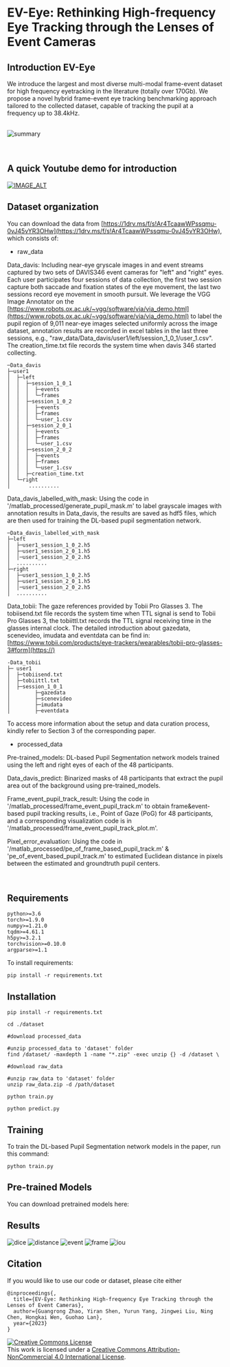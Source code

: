 # EV-Eye: Rethinking High-frequency Eye Tracking through the Lenses of Event Cameras

## Introduction EV-Eye
We introduce the largest and most diverse multi-modal frame-event dataset for high frequency eyetracking in the literature (totally over 170Gb). 
We propose a novel hybrid frame-event eye tracking benchmarking approach tailored to the collected dataset, capable of tracking the pupil at a frequency up to 38.4kHz. 
<br/>
<br/>

![summary](pictures/main.jpg)

<br/>

## A quick Youtube demo for introduction
[![IMAGE_ALT](pictures/EV.png)](https://youtu.be/Yi03mFAyslU)


## Dataset organization

You can download the data from [https://1drv.ms/f/s!Ar4TcaawWPssqmu-0vJ45vYR3OHw](https://1drv.ms/f/s!Ar4TcaawWPssqmu-0vJ45vYR3OHw), which consists of:

- raw_data 

Data_davis: Including near-eye gryscale images in and event streams captured by two sets of DAVIS346 event cameras for "left" and "right" eyes.
Each user participates four sessions of data collection, the first two session capture both saccade and fixation states of the eye movement, the last two sessions record eye movement in smooth pursuit. 
We leverage the VGG Image Annotator on the [https://www.robots.ox.ac.uk/~vgg/software/via/via_demo.html](https://www.robots.ox.ac.uk/~vgg/software/via/via_demo.html) to label the pupil region of 9,011 near-eye images selected uniformly across the image dataset, annotation results are recorded in excel tables in the last three sessions, e.g., "raw_data/Data_davis/user1/left/session_1_0_1/user_1.csv". The creation_time.txt file records the system time when davis 346 started collecting.
  ```
  ─Data_davis
  ├─user1
  │  ├─left
  │  │  ├─session_1_0_1
  │  │  │  ├─events
  │  │  │  └─frames
  │  │  ├─session_1_0_2
  │  │  │  ├─events
  │  │  │  ├─frames
  │  │  │  └─user_1.csv
  │  │  ├─session_2_0_1
  │  │  │  ├─events
  │  │  │  ├─frames
  │  │  │  └─user_1.csv
  │  │  ├─session_2_0_2
  │  │  │  ├─events
  │  │  │  ├─frames
  │  │  │  └─user_1.csv
  │  │  ├─creation_time.txt
  │  └─right
  │      ..........
  ```
Data_davis_labelled_with_mask: Using the code in '/matlab_processed/generate_pupil_mask.m' to label grayscale images with annotation results in Data_davis, the results are saved as hdf5 files, which are then used for training the DL-based pupil segmentation network.
  ```
  ─Data_davis_labelled_with_mask
  ├─left
  │  ├─user1_session_1_0_2.h5
  │  ├─user1_session_2_0_1.h5
  │  │─user1_session_2_0_2.h5
  │  ..........
  ├─right
  │  ├─user1_session_1_0_2.h5
  │  ├─user1_session_2_0_1.h5
  │  │─user1_session_2_0_2.h5
  │  ..........
  ```


Data_tobii: The gaze references provided by Tobii Pro Glasses 3. The tobiisend.txt file records the system time when TTL signal is send to Tobii Pro Glasses 3, the tobiittl.txt records
the TTL signal receiving time in the glasses internal clock. The detailed introduction about gazedata, scenevideo, imudata and eventdata can be find in: [https://www.tobii.com/products/eye-trackers/wearables/tobii-pro-glasses-3#form](https://) 
  ```
  -Data_tobii
  ├─ user1 
  │  ├─tobiisend.txt
  │  ├─tobiittl.txt
  │  ├─session_1_0_1
  │        ├─gazedata
  │        ├─scenevideo
  │        ├─imudata
  │        ├─eventdata
  ```

To access more information about the setup and data curation process, kindly refer to Section 3 of the corresponding paper.


- processed_data  

Pre-trained_models: DL-based Pupil Segmentation network models trained using the left and right eyes of each of the 48 participants.

Data_davis_predict: Binarized masks of 48 participants that extract the pupil area out of the background using pre-trained_models.

Frame_event_pupil_track_result: Using the code in '/matlab_processed/frame_event_pupil_track.m' to obtain frame&event-based pupil tracking results, i.e., Point of Gaze (PoG) for 48 participants, and a corresponding visualization code is in '/matlab_processed/frame_event_pupil_track_plot.m'. 

Pixel_error_evaluation:  Using the code in '/matlab_processed/pe_of_frame_based_pupil_track.m' & 'pe_of_event_based_pupil_track.m' to estimated Euclidean distance in pixels between the estimated and groundtruth pupil centers.
 
<br/>

## Requirements

```
python>=3.6
torch>=1.9.0
numpy>=1.21.0
tqdm>=4.61.1
h5py>=3.2.1
torchvision>=0.10.0
argparse>=1.1
```

To install requirements:

```angular2html
pip install -r requirements.txt
```

## Installation

```
pip install -r requirements.txt

cd ./dataset

#download processed_data

#unzip processed_data to 'dataset' folder
find /dataset/ -maxdepth 1 -name "*.zip" -exec unzip {} -d /dataset \

#download raw_data

#unzip raw_data to 'dataset' folder
unzip raw_data.zip -d /path/dataset

python train.py

python predict.py
```

[//]: # (<br/>)

## Training

To train the DL-based Pupil Segmentation network models in the paper, run this command:

```
python train.py
```

## Pre-trained Models

You can download pretrained models here:

## Results

![dice](pictures/dice.png)
![distance](pictures/distance.png)
![event](pictures/event_pixel.png)
![frame](pictures/frame_pixel.png)
![iou](pictures/iou_new.png)

## Citation

If you would like to use our code or dataset, please cite either

```
@inproceedings{,  
  title={EV-Eye: Rethinking High-frequency Eye Tracking through the Lenses of Event Cameras},  
  author={Guangrong Zhao, Yiran Shen, Yurun Yang, Jingwei Liu, Ning Chen, Hongkai Wen, Guohao Lan},  
  year={2023}  
} 
```

<a rel="license" href="http://creativecommons.org/licenses/by-nc/4.0/"><img alt="Creative Commons License" style="border-width:0" src="https://i.creativecommons.org/l/by-nc/4.0/88x31.png" /></a><br />
This work is licensed under a <a rel="license" href="http://creativecommons.org/licenses/by-nc/4.0/">Creative Commons
Attribution-NonCommercial 4.0 International License</a>.

